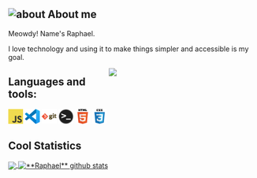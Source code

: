 ## <img width="45" alt="about" src="https://raw.github.com/elizarov/elizarov/master/about.png"> About me

Meowdy! Name's Raphael. 

I love technology and using it to make things simpler and accessible is my goal.

<img align="right" width="300" src="https://i2.wp.com/allhtaccess.info/wp-content/uploads/2018/03/programming.gif?fit=1281%2C716&ssl=1" />

## **Languages and tools:**  

<code><img height="30" src="https://raw.githubusercontent.com/github/explore/80688e429a7d4ef2fca1e82350fe8e3517d3494d/topics/javascript/javascript.png"></code>
<code><img height="30" src="https://raw.githubusercontent.com/github/explore/80688e429a7d4ef2fca1e82350fe8e3517d3494d/topics/visual-studio-code/visual-studio-code.png"></code>
<code><img height="30" src="https://raw.githubusercontent.com/github/explore/80688e429a7d4ef2fca1e82350fe8e3517d3494d/topics/git/git.png"></code>
<code><img height="30" src="https://raw.githubusercontent.com/github/explore/80688e429a7d4ef2fca1e82350fe8e3517d3494d/topics/terminal/terminal.png"></code>
<code><img height="30" src="https://raw.githubusercontent.com/github/explore/80688e429a7d4ef2fca1e82350fe8e3517d3494d/topics/html/html.png"></code>
<code><img height="30" src="https://raw.githubusercontent.com/github/explore/80688e429a7d4ef2fca1e82350fe8e3517d3494d/topics/css/css.png"></code>


## **Cool Statistics**

<a href="https://github.com/NiteCrow">
  <img align="center" src="https://github-readme-stats.vercel.app/api/top-langs/?username=NiteCrow&theme=dracula&hide_langs_below=1" />
</a>

<a href="https://github.com/Nitecrow">
 <img align="center" src="https://github-readme-stats.vercel.app/api?username=NiteCrow&show_icons=true&theme=dracula&line_height=27" alt="**Raphael** github stats"/>
</a>
